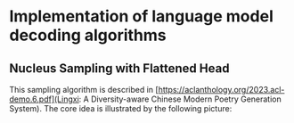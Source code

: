 # Implementation of language model decoding algorithms

## Nucleus Sampling with Flattened Head

This sampling algorithm is described in [https://aclanthology.org/2023.acl-demo.6.pdf](Lingxi: A Diversity-aware Chinese Modern Poetry Generation System). The core idea is illustrated by the following picture:


